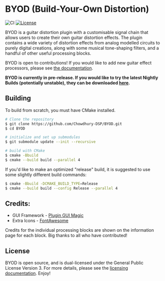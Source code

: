 # BYOD (Build-Your-Own Distortion)

![CI](https://github.com/Chowdhury-DSP/BYOD/workflows/CI/badge.svg)
[![License](https://img.shields.io/badge/License-GPL3-blue.svg)](https://opensource.org/licenses/GPL-3.0)

BYOD is a guitar distortion plugin with a customisable
signal chain that allows users to create their own guitar
distortion effects. The plugin contains a wide variety
of distortion effects from analog modelled circuits
to purely digital creations, along with some musical
tone-shaping filters, and a handful of other useful
processing blocks.

BYOD is open to contributions! If you would like to
add new guitar effect processors, please see
[the documentation](./docs).

**BYOD is currently in pre-release. If you would like to try
the latest Nightly Builds (potentially unstable),
they can be downloaded [here](https://chowdsp.com/nightly.html#byod).**

## Building

To build from scratch, you must have CMake installed.

```bash
# Clone the repository
$ git clone https://github.com/Chowdhury-DSP/BYOD.git
$ cd BYOD

# initialize and set up submodules
$ git submodule update --init --recursive

# build with CMake
$ cmake -Bbuild
$ cmake --build build --parallel 4
```

If you'd like to make an optimized "release" build, it
is suggested to use some slightly different build commands:
```bash
$ cmake -Bbuild -DCMAKE_BUILD_TYPE=Release
$ cmake --build build --config Release --parallel 4
```

## Credits:

- GUI Framework - [Plugin GUI Magic](https://github.com/ffAudio/PluginGUIMagic)
- Extra Icons - [FontAwesome](https://fontawesome.com/)

Credits for the individual processing blocks are shown on
the information page for each block. Big thanks to all who
have contributed!

## License

BYOD is open source, and is dual-licensed  under the 
General Public License Version 3. For more details, 
please see the [licensing documentation](./docs/Licensing.md). Enjoy!
